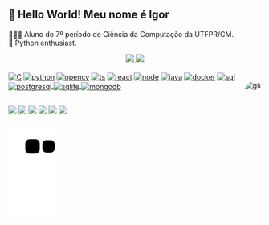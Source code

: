 

## 👋 Hello World! Meu nome é Igor
👨🏻‍💻 Aluno do 7º período de Ciência da Computação da UTFPR/CM.<br>
🐍 Python enthusiast.<br>
<div align="center">
  <a href="https://github.com/nuisigor">
  <img height="180em" src="https://github-readme-stats.vercel.app/api?username=nuisigor&show_icons=true&theme=github_dark&include_all_commits=true&count_private=true"/>
  <img height="180em" src="https://github-readme-stats.vercel.app/api/top-langs/?username=nuisigor&count_private=true&layout=compact&langs_count=7&theme=github_dark"/>
</div>
<div style="display: inline_block"><br>
          
  <img align="center" alt="C" height="30" width="40" src="https://cdn.jsdelivr.net/gh/devicons/devicon/icons/c/c-original.svg">
  <img align="center" alt="python" height="30" width="40" src="https://cdn.jsdelivr.net/gh/devicons/devicon/icons/python/python-original.svg">
  <img align="center" alt="opencv" height="30" width="40" src="https://cdn.jsdelivr.net/gh/devicons/devicon/icons/opencv/opencv-original.svg" />
  <img align="center" alt="ts" height="30" width="40" src="https://cdn.jsdelivr.net/gh/devicons/devicon/icons/typescript/typescript-original.svg">
  <img align="center" alt="react" height="30" width="40" src="https://cdn.jsdelivr.net/gh/devicons/devicon/icons/react/react-original.svg">
  <img align="center" alt="node" height="30" width="40" src="https://cdn.jsdelivr.net/gh/devicons/devicon/icons/nodejs/nodejs-original.svg">
  <img align="center" alt="java" height="30" width="40" src="https://cdn.jsdelivr.net/gh/devicons/devicon/icons/java/java-original.svg">
  <img align="center" alt="docker" height="30" width="40" src="https://cdn.jsdelivr.net/gh/devicons/devicon/icons/docker/docker-original.svg" />
  <img align="center" alt="sql" height="30" width="40" src="https://cdn.jsdelivr.net/gh/devicons/devicon/icons/mysql/mysql-original-wordmark.svg">
  <img align="center" alt="postgresql" height="30" width="40" src="https://cdn.jsdelivr.net/gh/devicons/devicon/icons/postgresql/postgresql-original.svg" />
  <img align="center" alt="sqlite" height="30" width="40" src="https://cdn.jsdelivr.net/gh/devicons/devicon/icons/sqlite/sqlite-original-wordmark.svg">
  <img align="center" alt="mongodb" height="30" width="40" src="https://cdn.jsdelivr.net/gh/devicons/devicon/icons/mongodb/mongodb-original.svg" />
  
  <img align="right" alt="gif" height="150" style="border-radius:50px;" src="https://64.media.tumblr.com/fac65d652af7acd179c87ceb0a7eaa60/e316a0264aa3ffb9-d5/s500x750/9d9019e6b6aaa4427a80e2a166d1430f7d5b9c2a.gifv">
</div>

##
 
<div> 
  
  <a href="https://instagram.com/igorqlara" target="_blank"><img src="https://img.shields.io/badge/-Instagram-%23E4405F?style=for-the-badge&logo=instagram&logoColor=white" target="_blank"></a>
  <a href="https://twitter.com/Nuisigor1" target="_blank"><img src="https://img.shields.io/badge/Twitter-1DA1F2?style=for-the-badge&logo=twitter&logoColor=white" target="_blank"></a>
 	<a href="https://www.twitch.tv/nuisig" target="_blank"><img src="https://img.shields.io/badge/Twitch-9146FF?style=for-the-badge&logo=twitch&logoColor=white" target="_blank"></a>
 <a href="https://discordapp.com/users/241619682443001856" target="_blank"><img src="https://img.shields.io/badge/Discord-7289DA?style=for-the-badge&logo=discord&logoColor=white" target="_blank"></a> 
  <a href = "mailto:igooli@alunos.utfpr.edu.br"><img src="https://img.shields.io/badge/-Gmail-%23333?style=for-the-badge&logo=gmail&logoColor=white" target="_blank"></a>
  <a href="https://www.linkedin.com/in/igorloliveira"><img src="https://img.shields.io/badge/LinkedIn-0077B5?style=for-the-badge&logo=linkedin&logoColor=white" target="_blank"></a>
  
  ![Snake animation](https://github.com/nuisigor/nuisigor/blob/output/github-contribution-grid-snake.svg)
 
</div>
